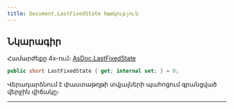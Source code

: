 ```yaml
---
title: Document.LastFixedState հատկություն
---
```


## Նկարագիր

Համարժեքը 4x-ում։ [AsDoc.LastFixedState](https://armsoft.github.io/as4x-docs/HTM/ProgrGuide/Functions/ASDOC/LastFixedState.html)

```c#
public short LastFixedState { get; internal set; } = 0;
```

Վերադարձնում է փաստաթղթի տվյալների պահոցում գրանցված վերջին վիճակը։

---
